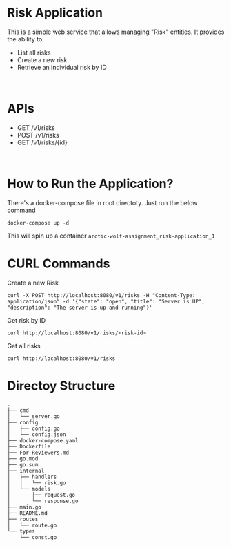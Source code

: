 # Risk Application

This is a simple web service that allows managing "Risk" entities. It provides the ability to:
- List all risks
- Create a new risk
- Retrieve an individual risk by ID

<br/>

# APIs

- GET /v1/risks
- POST /v1/risks
- GET /v1/risks/{id}

<br/>

# How to Run the Application?

There's a docker-compose file in root directoty. Just run the below command
```
docker-compose up -d
```
This will spin up a container `arctic-wolf-assignment_risk-application_1`

# CURL Commands
Create a new Risk
```
curl -X POST http://localhost:8080/v1/risks -H "Content-Type: application/json" -d '{"state": "open", "title": "Server is UP", "description": "The server is up and running"}'

```
Get risk by ID
```
curl http://localhost:8080/v1/risks/<risk-id>
```
Get all risks
```
curl http://localhost:8080/v1/risks
```

# Directoy Structure
```
.
├── cmd
│   └── server.go
├── config
│   ├── config.go
│   └── config.json
├── docker-compose.yaml
├── Dockerfile
├── For-Reviewers.md
├── go.mod
├── go.sum
├── internal
│   ├── handlers
│   │   └── risk.go
│   └── models
│       ├── request.go
│       └── response.go
├── main.go
├── README.md
├── routes
│   └── route.go
└── types
    └── const.go
```